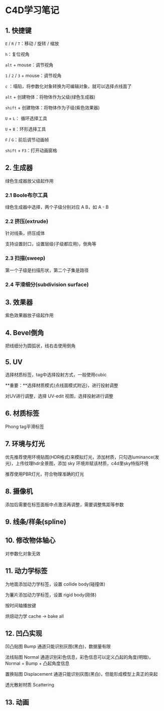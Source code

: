 # C4D学习笔记

## 1. 快捷键

`E` / `R` / `T`：移动 / 旋转 / 缩放

`h`：复位视角

`alt` + mouse：调节视角

`1` / `2` / `3` + mouse：调节视角

`c` ：塌陷，将参数化对象转换为可编辑对象，就可以选择点线面了

`alt` + 创建物体：将物体作为父级(绿色生成器)

`shift` + 创建物体：将物体作为子级(紫色效果器)

`U` + `L`： 循环选择工具

`U` + `B`：环形选择工具

`F` / `G`：前后调节动画帧

`shift` + `F3`：打开动画窗格

## 2. 生成器

绿色生成器放父级起作用

### 2.1 Boole布尔工具

绿色生成器中选择，两个子级分别对应 A B，如 A - B

### 2.2 挤压(extrude)

针对线条，挤压成体

支持设置封口，设置层级(子级都应用)，倒角等

### 2.3 扫描(sweep)

第一个子级是扫描形状，第二个子集是路径

### 2.4 平滑细分(subdivision surface)





## 3. 效果器

紫色效果器放子级起作用



## 4. Bevel倒角

把线细分为圆弧状，线右击使用倒角



## 5. UV

选择材质标签，tag中选择投射方式，一般使用cubic

**重要：**选择材质模式(点线面模式附近)，进行投射调整

对UV进行调整，选择 UV-edit 视图，选择投射进行调整





## 6. 材质标签

Phong tag平滑标签



## 7. 环境与灯光

优先推荐使用环境贴图(HDR格式)来模拟灯光，添加材质，只勾选luminance(发光)，上传纹理hdr全景图，添加 sky 环境并赋该材质，c4d里sky特指环境

推荐使用PBR灯光，符合物理准确的灯光



## 8. 摄像机

添加后需要在标签面板中点激活再调整，需要调整焦距等参数



## 9. 线条/样条(spline)



## 10. 修改物体轴心

对参数化对象无效



## 11. 动力学标签

为地面添加动力学标签，设置 collide body(碰撞体)

为薯片添加动力学标签，设置 rigid body(刚体)

按时间轴播放键

烘焙动力学 cache -> bake all



## 12. 凹凸实现

凹凸贴图 Bump 通道只能识别灰图(黑白)，数据量有限

法线贴图 Normal 通道识别彩色信息，彩色信息可以定义凸起的角度(明暗)，Normal = Bump + 凸起角度信息

置换贴图 Displacement 通道只能识别灰图(黑白)，但能形成模型上真正的突起

透光散射材质 Scattering



## 13. 动画